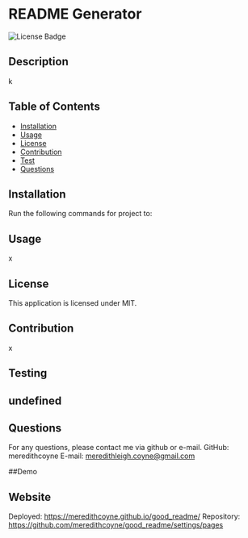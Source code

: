 
  # README Generator
  ![License Badge](https://img.shields.io/github/license/meredithcoyne/https://github.com/meredithcoyne/good_readme/settings/pages)
  ## Description
  k
  ## Table of Contents
  - [Installation](#installation)
  - [Usage](#usage)
  - [License](#license)
  - [Contribution](#contribution)
  - [Test](#tests)
  - [Questions](#questions)
  
  ## Installation
  Run the following commands for project to:

  ## Usage
  x

  ## License
  This application is licensed under MIT.

  ## Contribution
  x

  ## Testing
  undefined
  ---
  
  ## Questions
  For any questions, please contact me via github or e-mail. 
  GitHub: meredithcoyne
  E-mail: meredithleigh.coyne@gmail.com
  
  ##Demo


  ## Website 
  Deployed: https://meredithcoyne.github.io/good_readme/
  Repository: https://github.com/meredithcoyne/good_readme/settings/pages

